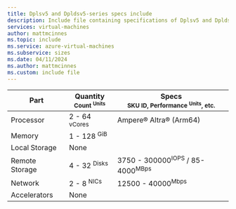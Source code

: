 ```yaml
---
title: Dplsv5 and Dpldsv5-series specs include
description: Include file containing specifications of Dplsv5 and Dpldsv5-series VM sizes.
services: virtual-machines
author: mattmcinnes
ms.topic: include
ms.service: azure-virtual-machines
ms.subservice: sizes
ms.date: 04/11/2024
ms.author: mattmcinnes
ms.custom: include file
---
```


| Part | Quantity <br><sup>Count <sup>Units | Specs <br><sup>SKU ID, Performance <sup>Units</sup>, etc.  |
|---|---|---|
| Processor        | 2 - 64 <sup> vCores    | Ampere® Altra® (Arm64)                         |
| Memory           | 1 - 128 <sup> GiB      |                                                |
| Local Storage    | None                   |                                               |
| Remote Storage       | 4 - 32 <sup>Disks      | 3750 - 300000<sup>IOPS</sup> / 85-4000<sup>MBps |
| Network          | 2 - 8 <sup> NICs       | 12500 - 40000<sup>Mbps                         |
| Accelerators     | None                   |                                                |